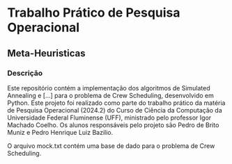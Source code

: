 # Trabalho Prático de Pesquisa Operacional
## Meta-Heuristicas
### Descrição

Este repositório contém a implementação dos algoritmos de Simulated Annealing e [...] para o problema de Crew Scheduling, desenvolvido em Python. Este projeto foi realizado como parte do trabalho prático da matéria de Pesquisa Operacional (2024.2) do Curso de Ciência da Computação da Universidade Federal Fluminense (UFF), ministrado pelo professor Igor Machado Coelho. Os alunos responsáveis pelo projeto são Pedro de Brito Muniz e Pedro Henrique Luiz Bazilio.

O arquivo mock.txt contém uma base de dado para o problema de Crew Scheduling.